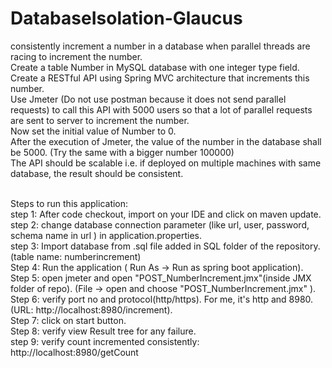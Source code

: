 # DatabaseIsolation-Glaucus
consistently increment a number in a database when parallel threads are racing to increment the number.<br>
Create a table Number in MySQL database with one integer type field.<br>
Create a RESTful API using Spring MVC architecture that increments this number.<br>
Use Jmeter (Do not use postman because it does not send parallel requests) to call this API with 5000 users so that a lot of parallel requests are sent to server to increment the number.<br>
Now set the initial value of Number to 0.<br>
After the execution of Jmeter, the value of the number in the database shall be 5000. (Try the same with a bigger number 100000)<br>
The API should be scalable i.e. if deployed on multiple machines with same database, the result should be consistent.<br><br>

Steps to run this application:<br>
step 1: After code checkout, import on your IDE and click on maven update.<br>
step 2: change database connection parameter (like url, user, password, schema name in url ) in application.properties.<br>
step 3: Import database from .sql file added in SQL folder of the repository. (table name: numberincrement)<br>
Step 4: Run the application (	Run As -> Run as spring boot application).<br>
Step 5: open jmeter and open "POST_NumberIncrement.jmx"(inside JMX folder of repo). (File -> open and choose "POST_NumberIncrement.jmx" ).<br>
Step 6: verify port no and protocol(http/https). For me, it's http and 8980. (URL: http://localhost:8980/increment).<br>
Step 7: click on start button.<br>
Step 8: verify view Result tree for any failure.<br>
step 9: verify count incremented consistently: http://localhost:8980/getCount<br>
